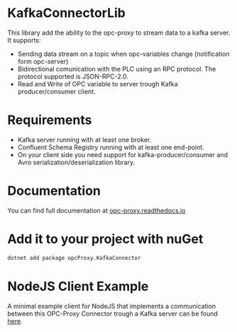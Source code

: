 # KafkaConnectorLib

This library add the ability to the opc-proxy to stream data to a kafka server. It supports:

- Sending data stream on a topic when opc-variables change (notification form opc-server)
- Bidirectional comunication with the PLC using an RPC protocol. The protocol supported is JSON-RPC-2.0.
- Read and Write of OPC variable to server trough Kafka producer/consumer client.

# Requirements
- Kafka server running with at least one broker.
- Confluent Schema Registry running with at least one end-point.
- On your client side you need support for kafka-producer/consumer and Avro serialization/deserialization library.

# Documentation

You can find full documentation at [opc-proxy.readthedocs.io](https://opc-proxy.readthedocs.io/en/latest/connectors.html#kafka)


# Add it to your project with nuGet

```bash
dotnet add package opcProxy.KafkaConnector 
```

# NodeJS Client Example

A minimal example client for NodeJS that implements a communication between this OPC-Proxy Connector
trough a Kafka server can be found [here](https://github.com/opc-proxy/OPC-Node-Client-Examples/tree/master/Examples/Kafka). 

